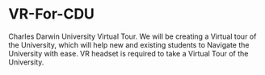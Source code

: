# VR-For-CDU
Charles Darwin University Virtual Tour.
We will be creating a Virtual tour of the University, which will help new and existing students to Navigate the University with ease.
VR headset is required to take a Virtual Tour of the University.


